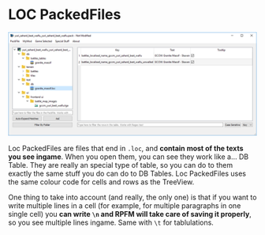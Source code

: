 # LOC PackedFiles

![Localizable at any hour....](./images/image19.png)

Loc PackedFiles are files that end in `.loc`, and **contain most of the texts you see ingame**. When you open them, you can see they work like a… DB Table. They are really an special type of table, so you can do to them exactly the same stuff you do can do to DB Tables. Loc PackedFiles uses the same colour code for cells and rows as the TreeView.

One thing to take into account (and really, the only one) is that if you want to write multiple lines in a cell (for example, for multiple paragraphs in one single cell) you **can write `\n` and RPFM will take care of saving it properly**, so you see multiple lines ingame. Same with `\t` for tablulations.
